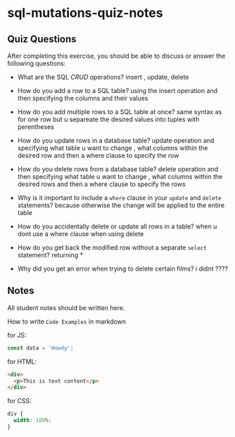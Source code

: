# sql-mutations-quiz-notes

## Quiz Questions

After completing this exercise, you should be able to discuss or answer the following questions:

- What are the SQL _CRUD_ operations?
  insert , update, delete

- How do you add a row to a SQL table?
  using the insert operation and then specifying the columns and their values
- How do you add multiple rows to a SQL table at once?
  same syntax as for one row but u separeate the desired values into tuples with perentheses
- How do you update rows in a database table?
  update operation and specifying what table u want to change , what columns within the desired row and then a where clause to specify the row
- How do you delete rows from a database table?
  delete operation and then specifying what table u want to change , what columns within the desired rows and then a where clause to specify the rows
- Why is it important to include a `where` clause in your `update` and `delete` statements?
  because otherwise the change will be applied to the entire table

- How do you accidentally delete or update all rows in a table?
  when u dont use a where clause when using delete

- How do you get back the modified row without a separate `select` statement?
  returning \*

- Why did you get an error when trying to delete certain films?
  i didnt ????

## Notes

All student notes should be written here.

How to write `Code Examples` in markdown

for JS:

```javascript
const data = 'Howdy';
```

for HTML:

```html
<div>
  <p>This is text content</p>
</div>
```

for CSS:

```css
div {
  width: 100%;
}
```
